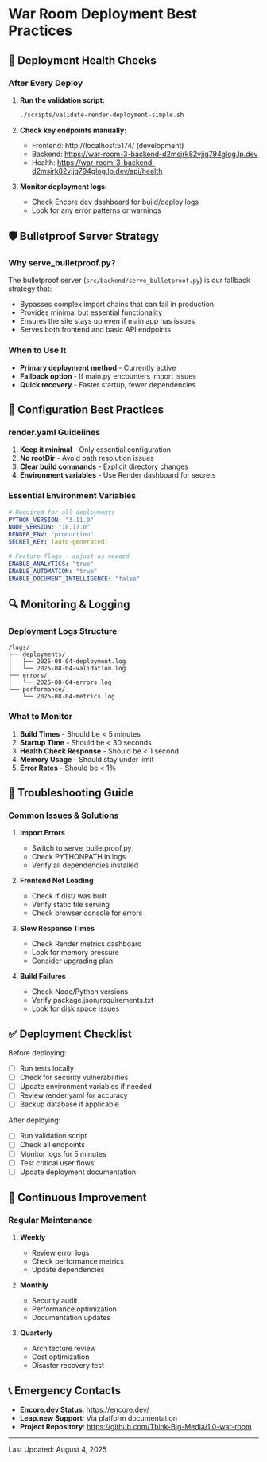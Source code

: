 # War Room Deployment Best Practices

## 🚀 Deployment Health Checks

### After Every Deploy

1. **Run the validation script:**
   ```bash
   ./scripts/validate-render-deployment-simple.sh
   ```

2. **Check key endpoints manually:**
   - Frontend: http://localhost:5174/ (development)
   - Backend: https://war-room-3-backend-d2msjrk82vjjq794glog.lp.dev
   - Health: https://war-room-3-backend-d2msjrk82vjjq794glog.lp.dev/api/health

3. **Monitor deployment logs:**
   - Check Encore.dev dashboard for build/deploy logs
   - Look for any error patterns or warnings

## 🛡️ Bulletproof Server Strategy

### Why serve_bulletproof.py?

The bulletproof server (`src/backend/serve_bulletproof.py`) is our fallback strategy that:
- Bypasses complex import chains that can fail in production
- Provides minimal but essential functionality
- Ensures the site stays up even if main app has issues
- Serves both frontend and basic API endpoints

### When to Use It

- **Primary deployment method** - Currently active
- **Fallback option** - If main.py encounters import issues
- **Quick recovery** - Faster startup, fewer dependencies

## 📁 Configuration Best Practices

### render.yaml Guidelines

1. **Keep it minimal** - Only essential configuration
2. **No rootDir** - Avoid path resolution issues
3. **Clear build commands** - Explicit directory changes
4. **Environment variables** - Use Render dashboard for secrets

### Essential Environment Variables

```yaml
# Required for all deployments
PYTHON_VERSION: "3.11.0"
NODE_VERSION: "18.17.0"
RENDER_ENV: "production"
SECRET_KEY: (auto-generated)

# Feature flags - adjust as needed
ENABLE_ANALYTICS: "true"
ENABLE_AUTOMATION: "true"
ENABLE_DOCUMENT_INTELLIGENCE: "false"
```

## 🔍 Monitoring & Logging

### Deployment Logs Structure

```
/logs/
├── deployments/
│   ├── 2025-08-04-deployment.log
│   └── 2025-08-04-validation.log
├── errors/
│   └── 2025-08-04-errors.log
└── performance/
    └── 2025-08-04-metrics.log
```

### What to Monitor

1. **Build Times** - Should be < 5 minutes
2. **Startup Time** - Should be < 30 seconds
3. **Health Check Response** - Should be < 1 second
4. **Memory Usage** - Should stay under limit
5. **Error Rates** - Should be < 1%

## 🚨 Troubleshooting Guide

### Common Issues & Solutions

1. **Import Errors**
   - Switch to serve_bulletproof.py
   - Check PYTHONPATH in logs
   - Verify all dependencies installed

2. **Frontend Not Loading**
   - Check if dist/ was built
   - Verify static file serving
   - Check browser console for errors

3. **Slow Response Times**
   - Check Render metrics dashboard
   - Look for memory pressure
   - Consider upgrading plan

4. **Build Failures**
   - Check Node/Python versions
   - Verify package.json/requirements.txt
   - Look for disk space issues

## ✅ Deployment Checklist

Before deploying:
- [ ] Run tests locally
- [ ] Check for security vulnerabilities
- [ ] Update environment variables if needed
- [ ] Review render.yaml for accuracy
- [ ] Backup database if applicable

After deploying:
- [ ] Run validation script
- [ ] Check all endpoints
- [ ] Monitor logs for 5 minutes
- [ ] Test critical user flows
- [ ] Update deployment documentation

## 🔄 Continuous Improvement

### Regular Maintenance

1. **Weekly**
   - Review error logs
   - Check performance metrics
   - Update dependencies

2. **Monthly**
   - Security audit
   - Performance optimization
   - Documentation updates

3. **Quarterly**
   - Architecture review
   - Cost optimization
   - Disaster recovery test

## 📞 Emergency Contacts

- **Encore.dev Status**: https://encore.dev/
- **Leap.new Support**: Via platform documentation
- **Project Repository**: https://github.com/Think-Big-Media/1.0-war-room

---

Last Updated: August 4, 2025